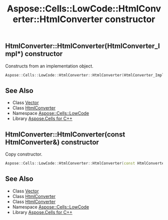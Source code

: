 ﻿---
title: Aspose::Cells::LowCode::HtmlConverter::HtmlConverter constructor
linktitle: HtmlConverter
second_title: Aspose.Cells for C++ API Reference
description: 'Aspose::Cells::LowCode::HtmlConverter::HtmlConverter constructor. Constructs from an implementation object in C++.'
type: docs
weight: 100
url: /cpp/aspose.cells.lowcode/htmlconverter/htmlconverter/
---
## HtmlConverter::HtmlConverter(HtmlConverter_Impl*) constructor


Constructs from an implementation object.

```cpp
Aspose::Cells::LowCode::HtmlConverter::HtmlConverter(HtmlConverter_Impl *impl)
```

## See Also

* Class [Vector](../../../aspose.cells/vector/)
* Class [HtmlConverter](../)
* Namespace [Aspose::Cells::LowCode](../../)
* Library [Aspose.Cells for C++](../../../)
## HtmlConverter::HtmlConverter(const HtmlConverter\&) constructor


Copy constructor.

```cpp
Aspose::Cells::LowCode::HtmlConverter::HtmlConverter(const HtmlConverter &src)
```

## See Also

* Class [Vector](../../../aspose.cells/vector/)
* Class [HtmlConverter](../)
* Class [HtmlConverter](../)
* Namespace [Aspose::Cells::LowCode](../../)
* Library [Aspose.Cells for C++](../../../)
